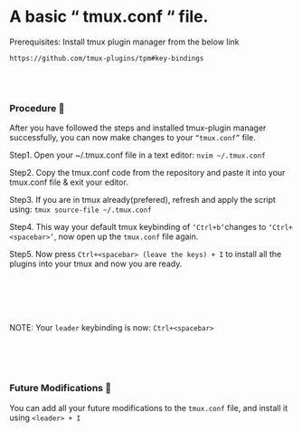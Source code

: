 # A basic “ tmux.conf “ file.

Prerequisites: Install tmux plugin manager from the below link

```https://github.com/tmux-plugins/tpm#key-bindings```

<br/>
<br/>

### Procedure 🔗

After you have followed the steps and installed tmux-plugin manager successfully, you can now make changes to your ```“tmux.conf”``` file.
<br/>


Step1. Open your ~/.tmux.conf file in a text editor: 
```nvim ~/.tmux.conf```

Step2. Copy the tmux.conf code from the repository and paste it into your tmux.conf file & exit your editor.

Step3. If you are in tmux already(prefered), refresh and apply the script using:
```tmux source-file ~/.tmux.conf```

Step4. This way your default tmux keybinding of ``` ‘Ctrl+b’ ```changes to ``` ‘Ctrl+<spacebar>’ ```, now open up the ```tmux.conf``` file again.

Step5. Now press ``` Ctrl+<spacebar> (leave the keys) + I ``` to install all the plugins into your tmux and now you are ready.

<br/>
<br/>
<br/>
<br/>

NOTE: Your ```leader```  keybinding is now:  ```Ctrl+<spacebar>``` 

<br/>
<br/>
<br/>

### Future Modifications 🔗

You can add all your future modifications to the ```tmux.conf```  file, and install it using  ```<leader> + I``` 
